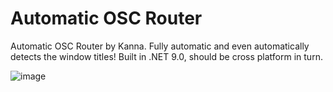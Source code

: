 # Automatic OSC Router
Automatic OSC Router by Kanna. Fully automatic and even automatically detects the window titles!
Built in .NET 9.0, should be cross platform in turn.

![image](https://github.com/user-attachments/assets/9e65c61a-937c-445a-87ce-4a7cc4cd5fcf)
